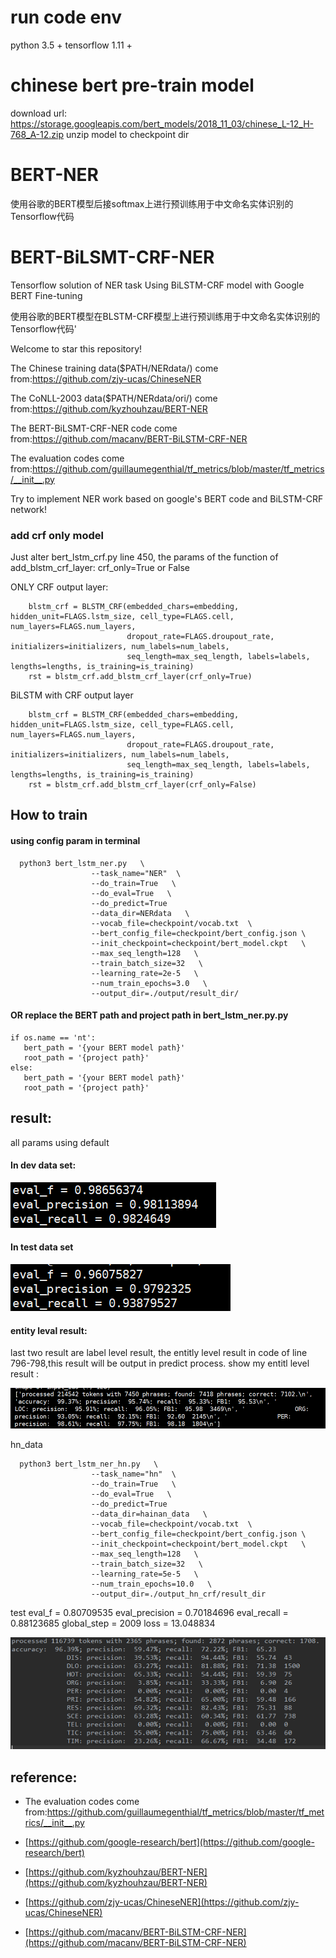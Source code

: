 # run code env
python 3.5 +
tensorflow 1.11 +


# chinese bert pre-train model
download url: https://storage.googleapis.com/bert_models/2018_11_03/chinese_L-12_H-768_A-12.zip
unzip model to checkpoint dir

# BERT-NER
使用谷歌的BERT模型后接softmax上进行预训练用于中文命名实体识别的Tensorflow代码

# BERT-BiLSMT-CRF-NER
Tensorflow solution of NER task Using BiLSTM-CRF model with Google BERT Fine-tuning

使用谷歌的BERT模型在BLSTM-CRF模型上进行预训练用于中文命名实体识别的Tensorflow代码'

Welcome to star this repository!

The Chinese training data($PATH/NERdata/) come from:https://github.com/zjy-ucas/ChineseNER 
  
The CoNLL-2003 data($PATH/NERdata/ori/) come from:https://github.com/kyzhouhzau/BERT-NER 

The BERT-BiLSMT-CRF-NER code come from:https://github.com/macanv/BERT-BiLSTM-CRF-NER
  
The evaluation codes come from:https://github.com/guillaumegenthial/tf_metrics/blob/master/tf_metrics/__init__.py  


Try to implement NER work based on google's BERT code and BiLSTM-CRF network!

### add crf only model
Just alter bert_lstm_crf.py line 450, the params of the function of add_blstm_crf_layer: crf_only=True or False  

ONLY CRF output layer:
```
    blstm_crf = BLSTM_CRF(embedded_chars=embedding, hidden_unit=FLAGS.lstm_size, cell_type=FLAGS.cell, num_layers=FLAGS.num_layers,
                          dropout_rate=FLAGS.droupout_rate, initializers=initializers, num_labels=num_labels,
                          seq_length=max_seq_length, labels=labels, lengths=lengths, is_training=is_training)
    rst = blstm_crf.add_blstm_crf_layer(crf_only=True)
```
  
  
BiLSTM with CRF output layer
```
    blstm_crf = BLSTM_CRF(embedded_chars=embedding, hidden_unit=FLAGS.lstm_size, cell_type=FLAGS.cell, num_layers=FLAGS.num_layers,
                          dropout_rate=FLAGS.droupout_rate, initializers=initializers, num_labels=num_labels,
                          seq_length=max_seq_length, labels=labels, lengths=lengths, is_training=is_training)
    rst = blstm_crf.add_blstm_crf_layer(crf_only=False)
```
## How to train

#### using config param in terminal

```
  python3 bert_lstm_ner.py   \
                  --task_name="NER"  \ 
                  --do_train=True   \
                  --do_eval=True   \
                  --do_predict=True
                  --data_dir=NERdata   \
                  --vocab_file=checkpoint/vocab.txt  \ 
                  --bert_config_file=checkpoint/bert_config.json \  
                  --init_checkpoint=checkpoint/bert_model.ckpt   \
                  --max_seq_length=128   \
                  --train_batch_size=32   \
                  --learning_rate=2e-5   \
                  --num_train_epochs=3.0   \
                  --output_dir=./output/result_dir/ 
 ```       
 #### OR replace the BERT path and project path in bert_lstm_ner.py.py
 ```
 if os.name == 'nt':
    bert_path = '{your BERT model path}'
    root_path = '{project path}'
else:
    bert_path = '{your BERT model path}'
    root_path = '{project path}'
 ```

## result:
all params using default
#### In dev data set:
![](/BERT-BiLSTM-CRF-NER-master/picture1.png)

#### In test data set
![](/BERT-BiLSTM-CRF-NER-master/picture2.png)

#### entity leval result:
last two result are label level result, the entitly level result in code of line 796-798,this result will be output in predict process.
show my entitl level result :

![](/BERT-BiLSTM-CRF-NER-master/03E18A6A9C16082CF22A9E8837F7E35F.png)

hn_data
```
  python3 bert_lstm_ner_hn.py   \
                  --task_name="hn"  \ 
                  --do_train=True   \
                  --do_eval=True   \
                  --do_predict=True
                  --data_dir=hainan_data   \
                  --vocab_file=checkpoint/vocab.txt  \ 
                  --bert_config_file=checkpoint/bert_config.json \  
                  --init_checkpoint=checkpoint/bert_model.ckpt   \
                  --max_seq_length=128   \
                  --train_batch_size=32   \
                  --learning_rate=5e-5   \
                  --num_train_epochs=10.0   \
                  --output_dir=./output_hn_crf/result_dir
 ```       
test
eval_f = 0.80709535
eval_precision = 0.70184696
eval_recall = 0.88123685
global_step = 2009
loss = 13.048834

![](/BERT-BiLSTM-CRF-NER-master/20181224111627.png)

## reference: 
+ The evaluation codes come from:https://github.com/guillaumegenthial/tf_metrics/blob/master/tf_metrics/__init__.py

+ [https://github.com/google-research/bert](https://github.com/google-research/bert)
      
+ [https://github.com/kyzhouhzau/BERT-NER](https://github.com/kyzhouhzau/BERT-NER)

+ [https://github.com/zjy-ucas/ChineseNER](https://github.com/zjy-ucas/ChineseNER)

+ [https://github.com/macanv/BERT-BiLSTM-CRF-NER](https://github.com/macanv/BERT-BiLSTM-CRF-NER)

